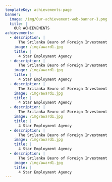 ```yaml
---
templateKey: achievements-page
banner:
  image: /img/Our-achievement-web-banner-1.png
  title: |
    OUR ACHIEVEMENTS
achievements:
  - description: |
      The Srilanka Beuro of Foreign Investment
    image: /img/award1.jpg
    title: |
      4 Star Employment Agency
  - description: |
      The Srilanka Beuro of Foreign Investment
    image: /img/award1.jpg
    title: |
      4 Star Employment Agency
  - description: |
      The Srilanka Beuro of Foreign Investment
    image: /img/award1.jpg
    title: |
      4 Star Employment Agency
  - description: |
      The Srilanka Beuro of Foreign Investment
    image: /img/award1.jpg
    title: |
      4 Star Employment Agency
  - description: |
      The Srilanka Beuro of Foreign Investment
    image: /img/award1.jpg
    title: |
      4 Star Employment Agency
  - description: |
      The Srilanka Beuro of Foreign Investment
    image: /img/award1.jpg
    title: |
      4 Star Employment Agency
---
```


